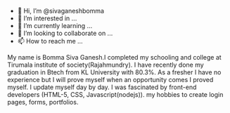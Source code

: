 - 👋 Hi, I’m @sivaganeshbomma
- 👀 I’m interested in ...
- 🌱 I’m currently learning ...
- 💞️ I’m looking to collaborate on ...
- 📫 How to reach me ...

My name is Bomma Siva Ganesh.I completed my schooling and college at Tirumala institute of society(Rajahmundry). 
I have recently done my graduation in Btech from KL University with 80.3%.
As a fresher I have no experience but I will prove myself when an opportunity comes I proved myself. 
I update myself day by day. I was fascinated by front-end developers (HTML-5, CSS, Javascript(nodejs)).
my hobbies to create login pages, forms, portfolios.
